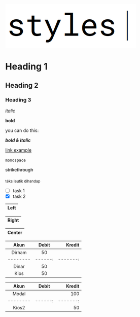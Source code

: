 ![styles](some_pic/styles.png)

# Heading 1

## Heading 2

### Heading 3

_italic_

**bold**

you can do this:

**_bold & italic_**

[link example](https://example.com/)

`monospace`

<!-- comment gaib -->

~~strikethrough~~

<sub>téks leutik dihandap</sub>


- [ ] task 1
- [x] task 2

| Left |
|------|

| Right |
|------:|

| Center |
|:------:|

| Akun   | Debit | Kredit |
|:------:|:-----:|-------:|
| Dirham | 50    |        |
|--------|------:|-------:|
| Dinar  | 50    |        |
| Kios   | 50    |        |

| Akun   | Debit | Kredit |
|:------:|:-----:|-------:|
| Modal  |       | 100    |
|--------|------:|-------:|
| Kios2  |       | 50     |
